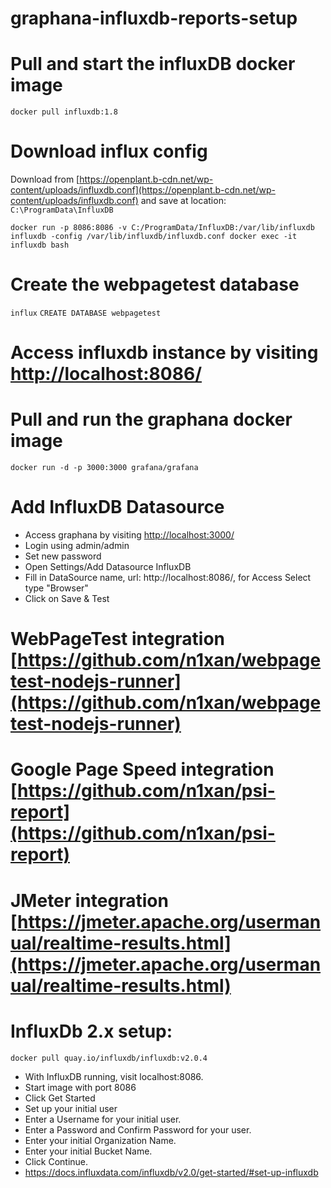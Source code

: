 # graphana-influxdb-reports-setup
# Pull and start the influxDB docker image
`docker pull influxdb:1.8`
# Download influx config 
Download from [https://openplant.b-cdn.net/wp-content/uploads/influxdb.conf](https://openplant.b-cdn.net/wp-content/uploads/influxdb.conf) and save at location: `C:\ProgramData\InfluxDB`

`docker run -p 8086:8086 -v C:/ProgramData/InfluxDB:/var/lib/influxdb influxdb -config /var/lib/influxdb/influxdb.conf
docker exec -it influxdb bash`

# Create the webpagetest database
`influx`
`CREATE DATABASE webpagetest`

# Access influxdb instance by visiting [http://localhost:8086/](http://localhost:8086/)

# Pull and run the graphana docker image 
`docker run -d -p 3000:3000 grafana/grafana`

# Add InfluxDB Datasource
* Access graphana by visiting [http://localhost:3000/](http://localhost:3000/)
* Login using admin/admin
* Set new password
* Open Settings/Add Datasource InfluxDB
* Fill in DataSource name, url: http://localhost:8086/, for Access Select type "Browser"
* Click on Save & Test

# WebPageTest integration [https://github.com/n1xan/webpagetest-nodejs-runner](https://github.com/n1xan/webpagetest-nodejs-runner)
# Google Page Speed integration [https://github.com/n1xan/psi-report](https://github.com/n1xan/psi-report)
# JMeter integration [https://jmeter.apache.org/usermanual/realtime-results.html](https://jmeter.apache.org/usermanual/realtime-results.html)

# InfluxDb 2.x setup:
`docker pull quay.io/influxdb/influxdb:v2.0.4`
* With InfluxDB running, visit localhost:8086.
* Start image with port 8086
* Click Get Started
* Set up your initial user
* Enter a Username for your initial user.
* Enter a Password and Confirm Password for your user.
* Enter your initial Organization Name.
* Enter your initial Bucket Name.
* Click Continue.
* https://docs.influxdata.com/influxdb/v2.0/get-started/#set-up-influxdb
